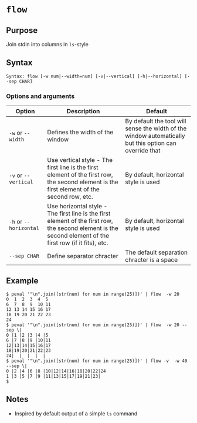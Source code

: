 # `flow`

## Purpose
Join stdin into columns in `ls`-style

## Syntax
```
Syntax: flow [-w num|--width=num] [-v|--vertical] [-h|--horizontal] [--sep CHAR]
```

### Options and arguments
| Option | Description | Default |
| ------ | ----------- | ------- |
| `-w` or `--width` | Defines the width of the window | By default the tool will sense the width of the window automatically but this option can override that |
| `-v` or `--vertical` | Use vertical style - The first line is the first element of the first row, the second element is the first element of the second row, etc. | By default, horizontal style is used |
| `-h` or `--horizontal` | Use horizontal style - The first line is the first element of the first row, the second element is the second element of the first row (if it fits), etc. | By default, horizontal style is used |
| `--sep CHAR` | Define separator chracter | The default separation chracter is a space |

## Example

```
$ peval '"\n".join([str(num) for num in range(25)])' | flow  -w 20
0  1  2  3  4  5 
6  7  8  9  10 11
12 13 14 15 16 17
18 19 20 21 22 23
24               
$ peval '"\n".join([str(num) for num in range(25)])' | flow  -w 20 --sep \|
0 |1 |2 |3 |4 |5 
6 |7 |8 |9 |10|11
12|13|14|15|16|17
18|19|20|21|22|23
24|  |  |  |  |  
$ peval '"\n".join([str(num) for num in range(25)])' | flow -v  -w 40 --sep \|
0 |2 |4 |6 |8 |10|12|14|16|18|20|22|24
1 |3 |5 |7 |9 |11|13|15|17|19|21|23|  
$ 
```

## Notes

- Inspired by default output of a simple `ls` command
